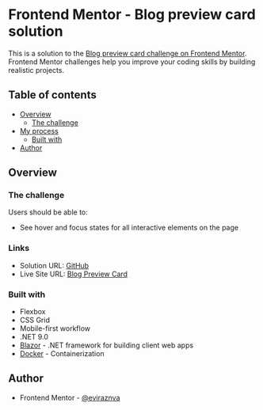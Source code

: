 # Frontend Mentor - Blog preview card solution

This is a solution to the [Blog preview card challenge on Frontend Mentor](https://www.frontendmentor.io/challenges/blog-preview-card-ckPaj01IcS). Frontend Mentor challenges help you improve your coding skills by building realistic projects. 

## Table of contents

- [Overview](#overview)
  - [The challenge](#the-challenge)
- [My process](#my-process)
  - [Built with](#built-with)
- [Author](#author)

## Overview

### The challenge

Users should be able to:

- See hover and focus states for all interactive elements on the page

### Links

- Solution URL: [GitHub](https://github.com/eviraznva/BlogPreviewCard)
- Live Site URL: [Blog Preview Card](https://blog_preview_card.eviraznva.pl)

### Built with

- Flexbox
- CSS Grid
- Mobile-first workflow
- .NET 9.0
- [Blazor](https://dotnet.microsoft.com/apps/aspnet/web-apps/blazor) - .NET framework for building client web apps
- [Docker](https://www.docker.com/) - Containerization

## Author

- Frontend Mentor - [@eviraznva](https://www.frontendmentor.io/profile/eviraznva)